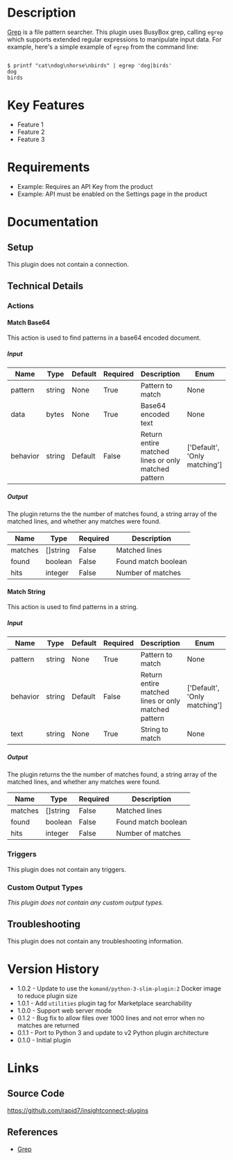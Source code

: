 # Description

[Grep](https://www.gnu.org/software/grep/) is a file pattern searcher. This plugin uses BusyBox grep, calling `egrep` which supports extended regular expressions to manipulate input data.
For example, here's a simple example of `egrep` from the command line:

```

$ printf "cat\ndog\nhorse\nbirds" | egrep 'dog|birds'
dog
birds

```

# Key Features

* Feature 1
* Feature 2
* Feature 3

# Requirements

* Example: Requires an API Key from the product
* Example: API must be enabled on the Settings page in the product

# Documentation

## Setup

This plugin does not contain a connection.

## Technical Details

### Actions

#### Match Base64

This action is used to find patterns in a base64 encoded document.

##### Input

|Name|Type|Default|Required|Description|Enum|
|----|----|-------|--------|-----------|----|
|pattern|string|None|True|Pattern to match|None|
|data|bytes|None|True|Base64 encoded text|None|
|behavior|string|Default|False|Return entire matched lines or only matched pattern|['Default', 'Only matching']|

##### Output

The plugin returns the the number of matches found, a string array of the matched lines, and whether any matches were found.

|Name|Type|Required|Description|
|----|----|--------|-----------|
|matches|[]string|False|Matched lines|
|found|boolean|False|Found match boolean|
|hits|integer|False|Number of matches|

#### Match String

This action is used to find patterns in a string.

##### Input

|Name|Type|Default|Required|Description|Enum|
|----|----|-------|--------|-----------|----|
|pattern|string|None|True|Pattern to match|None|
|behavior|string|Default|False|Return entire matched lines or only matched pattern|['Default', 'Only matching']|
|text|string|None|True|String to match|None|

##### Output

The plugin returns the the number of matches found, a string array of the matched lines, and whether any matches were found.

|Name|Type|Required|Description|
|----|----|--------|-----------|
|matches|[]string|False|Matched lines|
|found|boolean|False|Found match boolean|
|hits|integer|False|Number of matches|

### Triggers

This plugin does not contain any triggers.

### Custom Output Types

_This plugin does not contain any custom output types._

## Troubleshooting

This plugin does not contain any troubleshooting information.

# Version History

* 1.0.2 - Update to use the `komand/python-3-slim-plugin:2` Docker image to reduce plugin size
* 1.0.1 - Add `utilities` plugin tag for Marketplace searchability
* 1.0.0 - Support web server mode
* 0.1.2 - Bug fix to allow files over 1000 lines and not error when no matches are returned
* 0.1.1 - Port to Python 3 and update to v2 Python plugin architecture
* 0.1.0 - Initial plugin

# Links

## Source Code

https://github.com/rapid7/insightconnect-plugins

## References

* [Grep](https://www.gnu.org/software/grep/manual/grep.html)


